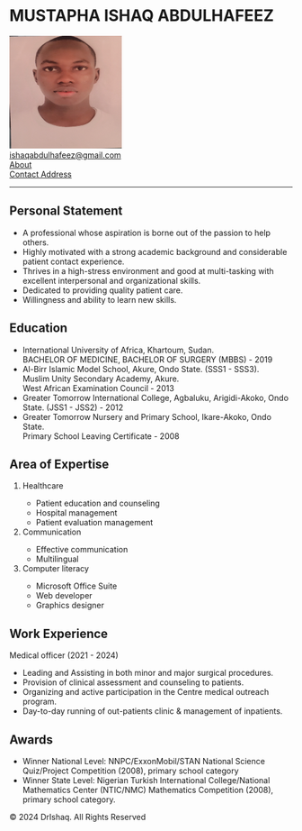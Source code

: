 <!DOCTYPE html>
<html lang="en">
<head>
    <meta charset="UTF-8">
    <meta name="viewport" content="width=device-width, initial-scale=1.0">
    <title>My Resume</title>
</head>
<body>
    <h1>MUSTAPHA ISHAQ ABDULHAFEEZ</h1>
    <img src="./Images/20210414_125614.jpg" height="200" width="200"/><br />
    <a href="mailto:ishaqabdulhafeez@gmail.com">ishaqabdulhafeez@gmail.com</a><br />
    <a href="./Public/About.html">About</a><br />
    <a href="./Public/Contact.html">Contact Address</a>
    <hr />
    <h2>Personal Statement</h2>
    <ul>
        <li>A professional whose aspiration is borne out of the passion to help others.</li>
        <li>Highly motivated with a strong academic background and considerable patient contact experience.</li>
        <li>Thrives in a high-stress environment and good at multi-tasking with excellent interpersonal and organizational skills.</li>
        <li>Dedicated to providing quality patient care.</li>
        <li>Willingness and ability to learn new skills.</li>
    </ul>
    <h2>Education</h2>
    <ul>
        <li>International University of Africa, Khartoum, Sudan.<br />
            BACHELOR OF MEDICINE, BACHELOR OF SURGERY (MBBS) - 2019
        </li>
        <li>Al-Birr Islamic Model School, Akure, Ondo State. (SSS1 - SSS3).<br />
            Muslim Unity Secondary Academy, Akure.<br />
            West African Examination Council - 2013
        </li>
        <li>Greater Tomorrow International College, Agbaluku, Arigidi-Akoko, Ondo State. (JSS1 -
            JSS2) - 2012
        </li>
        <li>Greater Tomorrow Nursery and Primary School, Ikare-Akoko, Ondo State.<br />
            Primary School Leaving Certificate - 2008
        </li>
    </ul>
    <h2>Area of Expertise</h2>
    <ol>
        <li>Healthcare</li>
        <ul>
            <li>Patient education and counseling</li>
            <li>Hospital management</li>
            <li>Patient evaluation management</li>
        </ul>
        <li>Communication</li>
        <ul>
            <li>Effective communication</li>
            <li>Multilingual</li>
        </ul>
        <li>Computer literacy</li>
        <ul>
            <li>Microsoft Office Suite</li>
            <li>Web developer</li>
            <li>Graphics designer</li>
        </ul>
    </ol>
    <h2>Work Experience</h2>
    <p>Medical officer (2021 - 2024)</p>
    <ul>
        <li>Leading and Assisting in both minor and major surgical procedures.</li>
        <li>Provision of clinical assessment and counseling to patients.</li>
        <li>Organizing and active participation in the Centre medical outreach program.</li> 
        <li>Day-to-day running of out-patients clinic & management of inpatients.</li>
    </ul>
    <h2>Awards</h2>
    <ul>
        <li>Winner National Level: NNPC/ExxonMobil/STAN National Science Quiz/Project Competition (2008), primary school category</li>
        <li>Winner State Level: Nigerian Turkish International College/National Mathematics Center (NTIC/NMC) Mathematics Competition (2008), primary school category.</li>
    </ul>
    <footer>
        <p>&#169 2024 DrIshaq. All Rights Reserved</p>
    </footer>
</body>
</html>
